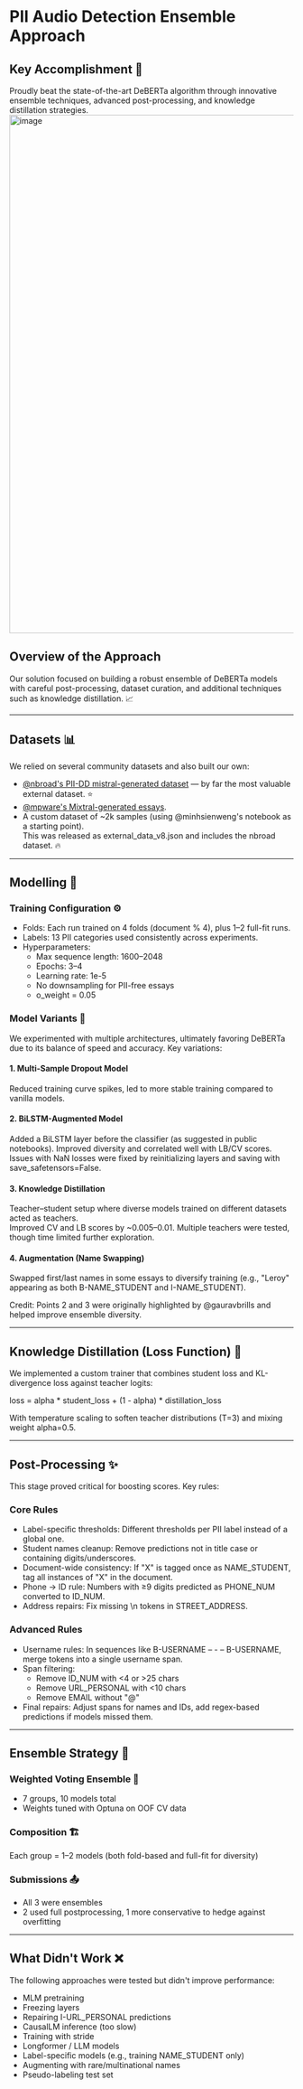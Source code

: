 # PII Audio Detection Ensemble Approach

## Key Accomplishment 🎯

Proudly beat the state-of-the-art DeBERTa algorithm through innovative ensemble techniques, advanced post-processing, and knowledge distillation strategies.
<img width="1327" height="918" alt="image" src="https://github.com/user-attachments/assets/7ee1481f-3967-462d-9c9f-b9b0604f2289" />

## Overview of the Approach

Our solution focused on building a robust ensemble of DeBERTa models with careful post-processing, dataset curation, and additional techniques such as knowledge distillation. 📈

---

## Datasets 📊

We relied on several community datasets and also built our own:

- [@nbroad's PII-DD mistral-generated dataset](https://www.kaggle.com/datasets/nbroad/pii-dd-mistral-generated) — by far the most valuable external dataset. ⭐️
- [@mpware's Mixtral-generated essays](https://www.kaggle.com/datasets/mpware/pii-mixtral8x7b-generated-essays).
- A custom dataset of ~2k samples (using @minhsienweng's notebook as a starting point).  
  This was released as external_data_v8.json and includes the nbroad dataset. 🔥

---

## Modelling 🤖

### Training Configuration ⚙️
- Folds: Each run trained on 4 folds (document % 4), plus 1–2 full-fit runs.  
- Labels: 13 PII categories used consistently across experiments.  
- Hyperparameters:  
  - Max sequence length: 1600–2048  
  - Epochs: 3–4  
  - Learning rate: 1e-5  
  - No downsampling for PII-free essays  
  - o_weight = 0.05  

### Model Variants 🚀

We experimented with multiple architectures, ultimately favoring DeBERTa due to its balance of speed and accuracy. Key variations:

#### 1. Multi-Sample Dropout Model
Reduced training curve spikes, led to more stable training compared to vanilla models.

#### 2. BiLSTM-Augmented Model
Added a BiLSTM layer before the classifier (as suggested in public notebooks). Improved diversity and correlated well with LB/CV scores.  
Issues with NaN losses were fixed by reinitializing layers and saving with save_safetensors=False.

#### 3. Knowledge Distillation
Teacher–student setup where diverse models trained on different datasets acted as teachers.  
Improved CV and LB scores by ~0.005–0.01. Multiple teachers were tested, though time limited further exploration.

#### 4. Augmentation (Name Swapping)
Swapped first/last names in some essays to diversify training (e.g., "Leroy" appearing as both B-NAME_STUDENT and I-NAME_STUDENT).

Credit: Points 2 and 3 were originally highlighted by @gauravbrills and helped improve ensemble diversity.

---

## Knowledge Distillation (Loss Function) 🧠

We implemented a custom trainer that combines student loss and KL-divergence loss against teacher logits:

loss = alpha * student_loss + (1 - alpha) * distillation_loss

With temperature scaling to soften teacher distributions (T=3) and mixing weight alpha=0.5.

---

## Post-Processing ✨

This stage proved critical for boosting scores. Key rules:

### Core Rules
- Label-specific thresholds: Different thresholds per PII label instead of a global one.
- Student names cleanup: Remove predictions not in title case or containing digits/underscores.
- Document-wide consistency: If "X" is tagged once as NAME_STUDENT, tag all instances of "X" in the document.
- Phone → ID rule: Numbers with ≥9 digits predicted as PHONE_NUM converted to ID_NUM.
- Address repairs: Fix missing \n tokens in STREET_ADDRESS.

### Advanced Rules
- Username rules: In sequences like B-USERNAME – - – B-USERNAME, merge tokens into a single username span.
- Span filtering:
  - Remove ID_NUM with <4 or >25 chars
  - Remove URL_PERSONAL with <10 chars
  - Remove EMAIL without "@"
- Final repairs: Adjust spans for names and IDs, add regex-based predictions if models missed them.

---

## Ensemble Strategy 🎯

### Weighted Voting Ensemble 💪
- 7 groups, 10 models total
- Weights tuned with Optuna on OOF CV data

### Composition 🏗
Each group = 1–2 models (both fold-based and full-fit for diversity)
### Submissions 📤
- All 3 were ensembles
- 2 used full postprocessing, 1 more conservative to hedge against overfitting

---

## What Didn't Work ❌

The following approaches were tested but didn't improve performance:

- MLM pretraining
- Freezing layers
- Repairing I-URL_PERSONAL predictions
- CausalLM inference (too slow)
- Training with stride
- Longformer / LLM models
- Label-specific models (e.g., training NAME_STUDENT only)
- Augmenting with rare/multinational names
- Pseudo-labeling test set